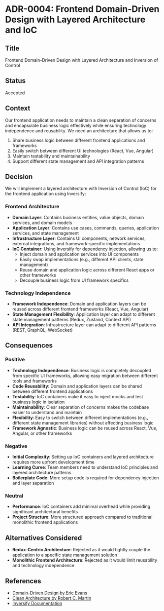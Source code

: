 # ADR-0004: Frontend Domain-Driven Design with Layered Architecture and IoC

## Title

Frontend Domain-Driven Design with Layered Architecture and Inversion of Control

## Status

Accepted

## Context

Our frontend application needs to maintain a clean separation of concerns and encapsulate business logic effectively while ensuring technology independence and reusability. We need an architecture that allows us to:

1. Share business logic between different frontend applications and frameworks
2. Easily switch between different UI technologies (React, Vue, Angular)
3. Maintain testability and maintainability
4. Support different state management and API integration patterns

## Decision

We will implement a layered architecture with Inversion of Control (IoC) for the frontend application using Inversify:

### Frontend Architecture

- **Domain Layer**: Contains business entities, value objects, domain services, and domain models
- **Application Layer**: Contains use cases, commands, queries, application services, and state management
- **Infrastructure Layer**: Contains UI components, network services, external integrations, and framework-specific implementations
- **IoC Container**: Using Inversify for dependency injection, allowing us to:
  - Inject domain and application services into UI components
  - Easily swap implementations (e.g., different API clients, state management)
  - Reuse domain and application logic across different React apps or other frameworks
  - Decouple business logic from UI framework specifics

### Technology Independence

- **Framework Independence**: Domain and application layers can be reused across different frontend frameworks (React, Vue, Angular)
- **State Management Flexibility**: Application layer can adapt to different state management patterns (Redux, Zustand, Context API)
- **API Integration**: Infrastructure layer can adapt to different API patterns (REST, GraphQL, WebSocket)

## Consequences

### Positive

- **Technology Independence**: Business logic is completely decoupled from specific UI frameworks, allowing easy migration between different tools and frameworks
- **Code Reusability**: Domain and application layers can be shared between different frontend applications
- **Testability**: IoC containers make it easy to inject mocks and test business logic in isolation
- **Maintainability**: Clear separation of concerns makes the codebase easier to understand and maintain
- **Flexibility**: Easy to switch between different implementations (e.g., different state management libraries) without affecting business logic
- **Framework Agnostic**: Business logic can be reused across React, Vue, Angular, or other frameworks

### Negative

- **Initial Complexity**: Setting up IoC containers and layered architecture requires more upfront development time
- **Learning Curve**: Team members need to understand IoC principles and layered architecture patterns
- **Boilerplate Code**: More setup code is required for dependency injection and layer separation

### Neutral

- **Performance**: IoC containers add minimal overhead while providing significant architectural benefits
- **Project Structure**: More structured approach compared to traditional monolithic frontend applications

## Alternatives Considered

- **Redux-Centric Architecture**: Rejected as it would tightly couple the application to a specific state management solution
- **Monolithic Frontend Architecture**: Rejected as it would limit reusability and technology independence

## References

- [Domain-Driven Design by Eric Evans](https://www.amazon.com/Domain-Driven-Design-Tackling-Complexity-Software/dp/0321125215)
- [Clean Architecture by Robert C. Martin](https://www.amazon.com/Clean-Architecture-Craftsmans-Software-Structure/dp/0134494164)
- [Inversify Documentation](https://inversify.io/)
